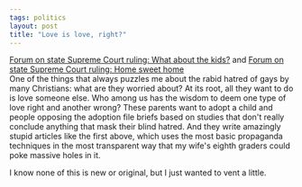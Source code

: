 ```yaml
---
tags: politics
layout: post
title: "Love is love, right?"
---
```




<a href="http://www.post-gazette.com/forum/comm/20020825edfamily1.asp">Forum on state Supreme Court ruling: What about the kids?</a> and <a href="http://www.post-gazette.com/forum/comm/20020825edbelser2.asp">Forum on state Supreme Court ruling: Home sweet home</a><br>
One of the things that always puzzles me about the rabid hatred of gays by many Christians: what are they worried about? At its root, all they want to do is love someone else. Who among us has the wisdom to deem one type of love right and another wrong? These parents want to adopt a child and people opposing the adoption file briefs based on studies that don't really conclude anything that mask their blind hatred. And they write amazingly stupid articles like the first above, which uses the most basic propaganda techniques in the most transparent way that my wife's eighth graders could poke massive holes in it.

<p>I know none of this is new or original, but I just wanted to vent a little.


